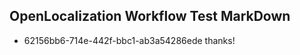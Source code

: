 ## OpenLocalization Workflow Test MarkDown

* 62156bb6-714e-442f-bbc1-ab3a54286ede 
thanks!



<!--HONumber=Jan16_HO4-->
